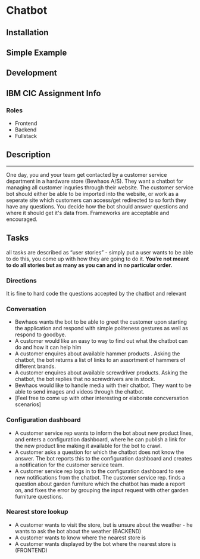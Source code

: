 # Chatbot


## Installation

## Simple Example

## Development

## IBM CIC Assignment Info

### Roles
- Frontend
- Backend
- Fullstack
## Description
------
One day, you and your team get contacted by a customer service department in a hardware store (Bewhaos A/S). They want a chatbot for managing all customer inquries through their website.
The customer service bot should either be able to be imported into the website, or work as a seperate site which customers can access/get redirected to so forth they have any questions.
You decide how the bot should answer questions and where it should get it's data from. Frameworks are acceptable and encouraged.
## Tasks
all tasks are described as “user stories” - simply put a user wants to be able to do this, you come up with how they are going to do it. **You’re not meant to do all stories but as many as you can and in no particular order.**
### Directions
It is fine to hard code the questions accepted by the chatbot and relevant
### Conversation
- Bewhaos wants the bot to be able to greet the customer upon starting the application and respond with simple politeness gestures as well as respond to goodbye.
- A customer would like an easy to way to find out what the chatbot can do and how it can help him
- A customer enquires about available hammer products . Asking the chatbot, the bot returns a list of links to an assortment of hammers of different brands.
- A customer enquires about available screwdriver products. Asking the chatbot, the bot replies that no screwdrivers are in stock.
- Bewhaos would like to handle media with their chatbot. They want to be able to send images and videos through the chatbot.
- [Feel free to come up with other interesting or elaborate concversation scenarios]
### Configuration dashboard
- A customer service rep wants to inform the bot about new product lines, and enters a configuration dashboard, where he can publish a link for the new product line making it available for the bot to crawl.
- A customer asks a question for which the chatbot does not know the answer. The bot reports this to the configuration dashboard and creates a notification for the customer service team.
- A customer service rep logs in to the configuration dashboard to see new notifications from the chatbot. The customer service rep. finds a question about garden furniture which the chatbot has made a report on, and fixes the error by grouping the input request with other garden furniture questions.
### Nearest store lookup
- A customer wants to visit the store, but is unsure about the weather - he wants to ask the bot about the weather (BACKEND)
- A customer wants to know where the nearest store is
- A customer wants displayed by the bot where the nearest store is (FRONTEND) 


